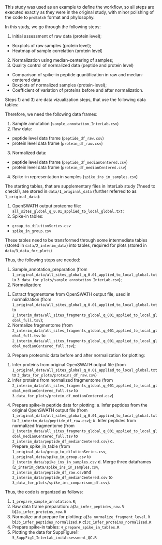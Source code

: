 This study was used as an example to define the workflow, so all steps are executed
exactly as they were in the original study, with minor polishing of the code to
`proBatch` format and phylosophy.

In this study, we go through the following steps:
1) Initial assessment of raw data (protein level);
  - Boxplots of raw samples (protein level);
  - Heatmap of sample correlation (protein level)
2) Normalization using median-centering of samples;
3) Quality control of normalized data (peptide and protein level)
 - Comparison of spike-in peptide quantification in raw and median-centered data
 - Boxplots of normalized samples (protein-level);
 - Coefficient of variation of proteins before and after normalization.

Steps 1) and 3) are data vizualization steps, that use the following data tables:

Therefore, we need the following data frames:
1) Sample annotation (`sample_annotation_InterLab.csv`)
2) Raw data:
  - peptide level data frame (`peptide_df_raw.csv`)
  - protein level data frame (`protein_df_raw.csv`)
3) Normalized data:
  - peptide level data frame (`peptide_df_medianCentered.csv`)
  - protein level data frame (`protein_df_medianCentered.csv`)
4) Spike-in representation in samples (`spike_ins_in_samples.csv`)

The starting tables, that are supplementary files in InterLab study (?need to check!),
are stored in `data/1_original_data` (further referred to as `1_original_data`):
1) OpenSWATH output proteome file: `all_sites_global_q_0.01_applied_to_local_global.txt`;
2) Spike-in tables:
  - `group_to_dilutionSeries.csv` 
  - `spike_in_group.csv`

These tables need to be transformed through some intermediate tables (stored in 
`data/2_interim_data`) into tables, required for plots (stored in `data/3_data_for_plots`)


Thus, the following steps are needed:
1) Sample_annotation_preparation (from `1_original_data/all_sites_global_q_0.01_applied_to_local_global.txt` to
  `3_data_for_plots/sample_annotation_InterLab.csv`);
2) Normalization:
  1. Extract fragmentome from OpenSWATH output file, used in normalization (from `1_original_data/all_sites_global_q_0.01_applied_to_local_global.txt` to `2_interim_data/all_sites_fragments_global_q_001_applied_to_local_global_full.tsv`);
  2. Normalize fragmentome (from `2_interim_data/all_sites_fragments_global_q_001_applied_to_local_global_full.tsv` to `2_interim_data/all_sites_fragments_global_q_001_applied_to_local_global_medianCentered_full.tsv`);
3) Prepare proteomic data before and after normalization for plotting: 
  1. Infer proteins from original OpenSWATH output file (from `1_original_data/all_sites_global_q_0.01_applied_to_local_global.txt` to `3_data_for_plots/proteins_df_raw.csv`)
  2. Infer proteins from normalized fragmentome (from 
  `2_interim_data/all_sites_fragments_global_q_001_applied_to_local_global_medianCentered_full.tsv` to `3_data_for_plots/protein_df_medianCentered.csv`)
4) Prepare spike-in peptide data for plotting:
  a. Infer peptides from the original OpenSWATH output file (from `1_original_data/all_sites_global_q_0.01_applied_to_local_global.txt` to `2_interim_data/peptide_df_raw.csv`);
  b. Infer peptides from normalized fragmentome (from 
  `2_interim_data/all_sites_fragments_global_q_001_applied_to_local_global_medianCentered_full.tsv` to `2_interim_data/peptide_df_medianCentered.csv`)
  c. Prepare_spike_in_table (from `1_original_data/group_to_dilutionSeries.csv`, `1_original_data/spike_in_group.csv` to `2_interim_data/spike_ins_in_samples.csv`
  d. Merge three dataframes (`2_interim_data/spike_ins_in_samples.csv`, `2_interim_data/peptide_df_raw.csv`and `2_interim_data/peptide_df_medianCentered.csv` to `3_data_for_plots/spike_ins_comparison_df.csv`).


Thus, the code is organized as follows:
1) `1_prepare_sample_annotation.R`;
2) Raw data frame preparation:
  a)`2a_infer_peptides_raw.R`
  b)`2a_infer_proteins_raw.R`
3) Normalize and prepare for plotting:
  a)`3a_normalize_fragment_level.R`
  b)`3b_infer_peptides_normalized.R`
  c)`3c_infer_proteins_normalized.R`
4) Prepare spike-in tables:
  `4_prepare_spike_in_tables.R`
5) Plotting the data for SuppFigure1:
  `5_SuppFig1_InterLab_initAssessment_QC.R`
